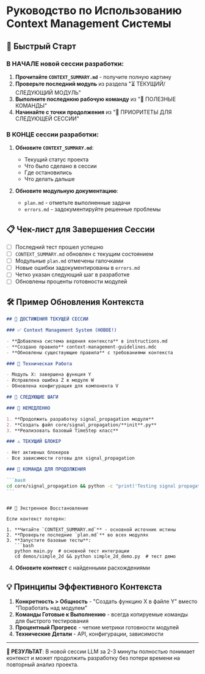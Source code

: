 # Руководство по Использованию Context Management Системы

## 🚀 Быстрый Старт

### В НАЧАЛЕ новой сессии разработки:

1. **Прочитайте `CONTEXT_SUMMARY.md`** - получите полную картину
2. **Проверьте последний модуль** из раздела "⏳ ТЕКУЩИЙ/СЛЕДУЮЩИЙ МОДУЛЬ"
3. **Выполните последнюю рабочую команду** из "🔗 ПОЛЕЗНЫЕ КОМАНДЫ"
4. **Начинайте с точки продолжения** из "🎯 ПРИОРИТЕТЫ ДЛЯ СЛЕДУЮЩЕЙ СЕССИИ"

### В КОНЦЕ сессии разработки:

1. **Обновите `CONTEXT_SUMMARY.md`**:

   - Текущий статус проекта
   - Что было сделано в сессии
   - Где остановились
   - Что делать дальше

2. **Обновите модульную документацию**:
   - `plan.md` - отметьте выполненные задачи
   - `errors.md` - задокументируйте решенные проблемы

## 📋 Чек-лист для Завершения Сессии

- [ ] Последний тест прошел успешно
- [ ] `CONTEXT_SUMMARY.md` обновлен с текущим состоянием
- [ ] Модульные `plan.md` отмечены галочками
- [ ] Новые ошибки задокументированы в `errors.md`
- [ ] Четко указан следующий шаг в разработке
- [ ] Обновлены проценты готовности модулей

## 🛠️ Пример Обновления Контекста

````markdown
## 🎯 ДОСТИЖЕНИЯ ТЕКУЩЕЙ СЕССИИ

### ✅ Context Management System (НОВОЕ!)

- **Добавлена система ведения контекста** в instructions.md
- **Создано правило** context-management-guidelines.mdc
- **Обновлены существующие правила** с требованиями контекста

### 🔧 Техническая Работа

- Модуль X: завершена функция Y
- Исправлена ошибка Z в модуле W
- Обновлена конфигурация для компонента V

## 🎯 СЛЕДУЮЩИЕ ШАГИ

### 🚀 НЕМЕДЛЕННО

1. **Продолжить разработку signal_propagation модуля**
2. **Создать файл core/signal_propagation/**init**.py**
3. **Реализовать базовый TimeStep класс**

### ⚠️ ТЕКУЩИЙ БЛОКЕР

- Нет активных блокеров
- Все зависимости готовы для signal_propagation

### 🔗 КОМАНДА ДЛЯ ПРОДОЛЖЕНИЯ

```bash
cd core/signal_propagation && python -c "print('Testing signal propagation')"
```
````

````

## 🚨 Экстренное Восстановление

Если контекст потерян:

1. **Читайте `CONTEXT_SUMMARY.md`** - основной источник истины
2. **Проверьте последние `plan.md`** во всех модулях
3. **Запустите базовые тесты**:
   ```bash
   python main.py  # основной тест интеграции
   cd demos/simple_2d && python simple_2d_demo.py  # тест демо
````

4. **Обновите контекст** с найденными расхождениями

## 💡 Принципы Эффективного Контекста

1. **Конкретность > Общность** - "Создать функцию X в файле Y" вместо "Поработать над модулем"
2. **Команды Готовые к Выполнению** - всегда копируемые команды для быстрого тестирования
3. **Процентный Прогресс** - четкие метрики готовности модулей
4. **Технические Детали** - API, конфигурации, зависимости

---

**🎯 РЕЗУЛЬТАТ**: В новой сессии LLM за 2-3 минуты полностью понимает контекст и может продолжить разработку без потери времени на повторный анализ проекта.

